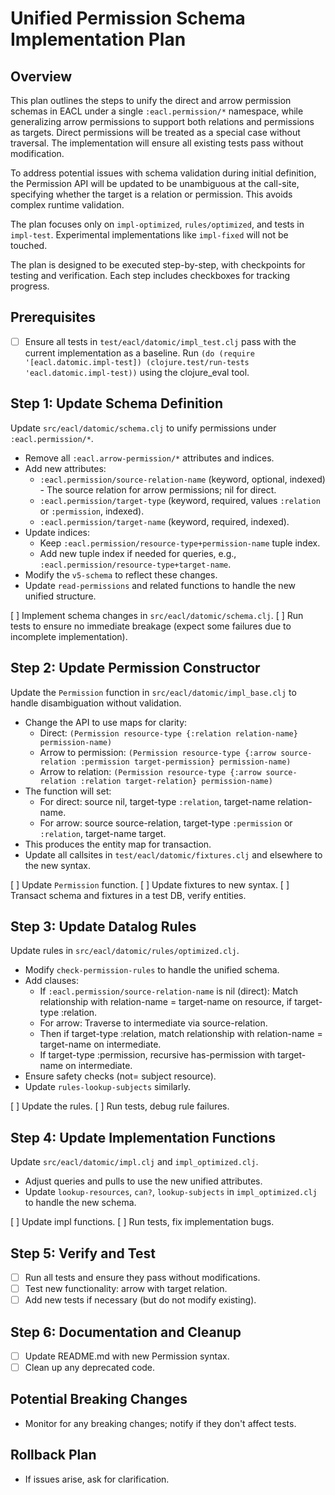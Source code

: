 # Unified Permission Schema Implementation Plan

## Overview

This plan outlines the steps to unify the direct and arrow permission schemas in EACL under a single `:eacl.permission/*` namespace, while generalizing arrow permissions to support both relations and permissions as targets. Direct permissions will be treated as a special case without traversal. The implementation will ensure all existing tests pass without modification.

To address potential issues with schema validation during initial definition, the Permission API will be updated to be unambiguous at the call-site, specifying whether the target is a relation or permission. This avoids complex runtime validation.

The plan focuses only on `impl-optimized`, `rules/optimized`, and tests in `impl-test`. Experimental implementations like `impl-fixed` will not be touched.

The plan is designed to be executed step-by-step, with checkpoints for testing and verification. Each step includes checkboxes for tracking progress.

## Prerequisites

- [ ] Ensure all tests in `test/eacl/datomic/impl_test.clj` pass with the current implementation as a baseline. Run `(do (require '[eacl.datomic.impl-test]) (clojure.test/run-tests 'eacl.datomic.impl-test))` using the clojure_eval tool.

## Step 1: Update Schema Definition

Update `src/eacl/datomic/schema.clj` to unify permissions under `:eacl.permission/*`.

- Remove all `:eacl.arrow-permission/*` attributes and indices.
- Add new attributes:
  - `:eacl.permission/source-relation-name` (keyword, optional, indexed) - The source relation for arrow permissions; nil for direct.
  - `:eacl.permission/target-type` (keyword, required, values `:relation` or `:permission`, indexed).
  - `:eacl.permission/target-name` (keyword, required, indexed).
- Update indices:
  - Keep `:eacl.permission/resource-type+permission-name` tuple index.
  - Add new tuple index if needed for queries, e.g., `:eacl.permission/resource-type+target-name`.
- Modify the `v5-schema` to reflect these changes.
- Update `read-permissions` and related functions to handle the new unified structure.

[ ] Implement schema changes in `src/eacl/datomic/schema.clj`.
[ ] Run tests to ensure no immediate breakage (expect some failures due to incomplete implementation).

## Step 2: Update Permission Constructor

Update the `Permission` function in `src/eacl/datomic/impl_base.clj` to handle disambiguation without validation.

- Change the API to use maps for clarity:
  - Direct: `(Permission resource-type {:relation relation-name} permission-name)`
  - Arrow to permission: `(Permission resource-type {:arrow source-relation :permission target-permission} permission-name)`
  - Arrow to relation: `(Permission resource-type {:arrow source-relation :relation target-relation} permission-name)`
- The function will set:
  - For direct: source nil, target-type `:relation`, target-name relation-name.
  - For arrow: source source-relation, target-type `:permission` or `:relation`, target-name target.
- This produces the entity map for transaction.
- Update all callsites in `test/eacl/datomic/fixtures.clj` and elsewhere to the new syntax.

[ ] Update `Permission` function.
[ ] Update fixtures to new syntax.
[ ] Transact schema and fixtures in a test DB, verify entities.

## Step 3: Update Datalog Rules

Update rules in `src/eacl/datomic/rules/optimized.clj`.

- Modify `check-permission-rules` to handle the unified schema.
- Add clauses:
  - If `:eacl.permission/source-relation-name` is nil (direct): Match relationship with relation-name = target-name on resource, if target-type :relation.
  - For arrow: Traverse to intermediate via source-relation.
  - Then if target-type :relation, match relationship with relation-name = target-name on intermediate.
  - If target-type :permission, recursive has-permission with target-name on intermediate.
- Ensure safety checks (not= subject resource).
- Update `rules-lookup-subjects` similarly.

[ ] Update the rules.
[ ] Run tests, debug rule failures.

## Step 4: Update Implementation Functions

Update `src/eacl/datomic/impl.clj` and `impl_optimized.clj`.

- Adjust queries and pulls to use the new unified attributes.
- Update `lookup-resources`, `can?`, `lookup-subjects` in `impl_optimized.clj` to handle the new schema.

[ ] Update impl functions.
[ ] Run tests, fix implementation bugs.

## Step 5: Verify and Test

- [ ] Run all tests and ensure they pass without modifications.
- [ ] Test new functionality: arrow with target relation.
- [ ] Add new tests if necessary (but do not modify existing).

## Step 6: Documentation and Cleanup

- [ ] Update README.md with new Permission syntax.
- [ ] Clean up any deprecated code.

## Potential Breaking Changes

- Monitor for any breaking changes; notify if they don't affect tests.

## Rollback Plan

- If issues arise, ask for clarification.
